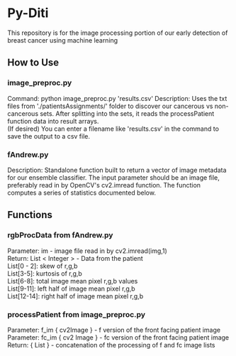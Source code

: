 # Py-Diti
This repository is for the image processing portion of our early detection of
breast cancer using machine learning

## How to Use


### image_preproc.py
Command: python image_preproc.py 'results.csv'
Description: Uses the txt files from './patientsAssignments/' folder to discover our cancerous vs non-cancerous
sets. After splitting into the sets, it reads the processPatient function data into result arrays.<br />
(If desired) You can enter a filename like 'results.csv' in the command to save the output to a csv file.

### fAndrew.py
Description: Standalone function built to return a vector of image metadata for our ensemble classifier. The input parameter should be an image file, preferably read in by OpenCV's cv2.imread function. The function computes a series of statistics documented below.

## Functions

### rgbProcData from fAndrew.py
Parameter: im - image file read in by cv2.imread(img,1) <br />
Return: List < Integer > - Data from the patient <br />
List[0 - 2]: skew of r,g,b <br />
List[3-5]: kurtosis of r,g,b <br />
List[6-8]: total image mean pixel r,g,b values <br />
List[9-11]: left half of image mean pixel r,g,b <br />
List[12-14]: right half of image mean pixel r,g,b <br />

### processPatient from image_preproc.py
Parameter: f_im { cv2Image } - f version of the front facing patient image <br />
Parameter: fc_im { cv2 Image } - fc version of the front facing patient image <br />
Return: { List } - concatenation of the processing of f and fc image lists <br />
